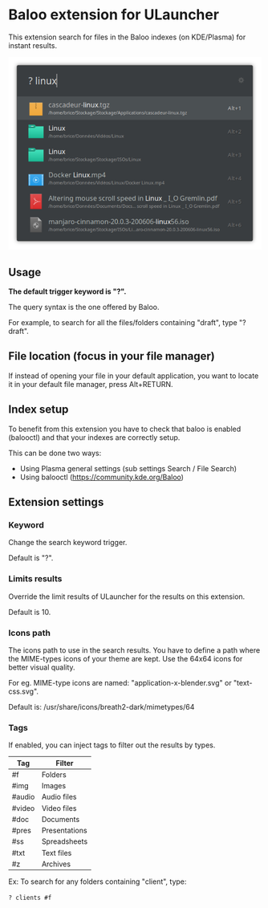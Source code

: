 # Baloo extension for ULauncher

This extension search for files in the Baloo indexes (on KDE/Plasma) for instant results.

![alt text](https://github.com/briceio/ulauncher-baloo/blob/master/overview.png?raw=true)

## Usage

**The default trigger keyword is "?".**

The query syntax is the one offered by Baloo.

For example, to search for all the files/folders containing "draft", type "? draft".

## File location (focus in your file manager)

If instead of opening your file in your default application, you want to locate it in your default file manager, press Alt+RETURN.

## Index setup

To benefit from this extension you have to check that baloo is enabled (balooctl) and that your indexes are correctly setup.

This can be done two ways:
- Using Plasma general settings (sub settings Search / File Search)
- Using balooctl (https://community.kde.org/Baloo)

## Extension settings

### Keyword

Change the search keyword trigger. 

Default is "?".

### Limits results

Override the limit results of ULauncher for the results on this extension. 

Default is 10.

### Icons path

The icons path to use in the search results. You have to define a path where the MIME-types icons of your theme are kept. Use the 64x64 icons for better visual quality.

For eg. MIME-type icons are named: "application-x-blender.svg" or "text-css.svg". 

Default is: /usr/share/icons/breath2-dark/mimetypes/64

### Tags

If enabled, you can inject tags to filter out the results by types. 

| Tag | Filter |
|-|-|
| #f | Folders |
| #img | Images |
| #audio | Audio files |
| #video | Video files |
| #doc | Documents  |
| #pres | Presentations |
| #ss | Spreadsheets |
| #txt | Text files |
| #z | Archives |

Ex: To search for any folders containing "client", type:

```? clients #f```
